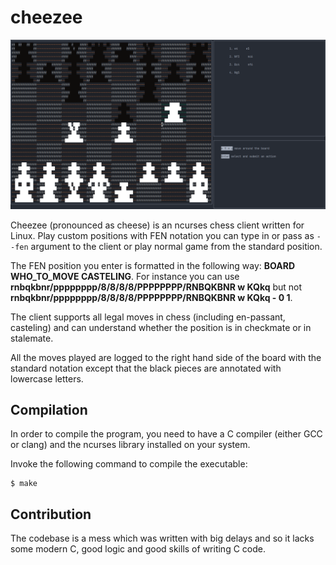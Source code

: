 # cheezee

![Cheezee preview showing a chessboard position.](https://github.com/detectivekaktus/cheezee/blob/master/imgs/preview1.png)

Cheezee (pronounced as cheese) is an ncurses chess client written for Linux. Play custom positions with FEN notation you can type in or pass as `--fen` argument to the client or play normal game from the standard position.

The FEN position you enter is formatted in the following way: **BOARD WHO_TO_MOVE CASTELING**. For instance you can use **rnbqkbnr/pppppppp/8/8/8/8/PPPPPPPP/RNBQKBNR w KQkq** but not **rnbqkbnr/pppppppp/8/8/8/8/PPPPPPPP/RNBQKBNR w KQkq - 0 1**.

The client supports all legal moves in chess (including en-passant, casteling) and can understand whether the position is in checkmate or in stalemate.

All the moves played are logged to the right hand side of the board with the standard notation except that the black pieces are annotated with lowercase letters.

## Compilation
In order to compile the program, you need to have a C compiler (either GCC or clang) and the ncurses library installed on your system.

Invoke the following command to compile the executable:
```console
$ make
```

## Contribution
The codebase is a mess which was written with big delays and so it lacks some modern C, good logic and good skills of writing C code.
